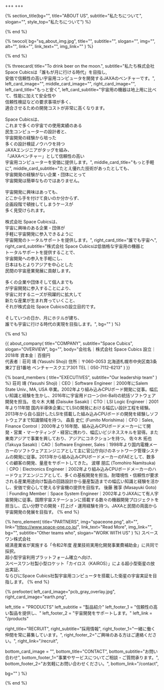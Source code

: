 +++
+++

{% section_title(bg="", title="ABOUT US", subtitle="私たちについて", slogan="", style_top="私たちについて") %}
<!--display element -->
{% end %}

{% twocol(
  bg="sq_about_img.jpg",
  title="",
  subtitle="",
  slogan="",
  img="",
  alt="",
  link="",
  link_text="",
  img_link=""
) %}
<!-- no text -->
{% end %}

{% threecard(
  title="To drink beer on the moon.",
  subtitle="私たち株式会社 Space Cubicsは「誰もが月に行ける時代」を目指し,<br>安価で信頼性の高い宇宙用コンピュータを開発するJAXAのベンチャーです。",
  left_card_image="",
  middle_card_image="",
  right_card_image="",
  left_card_title="もっと安く",
  left_card_subtitle="宇宙用の機器は地上用に比べて、性能に加えて安全性や<br>信頼性検証などの要求事項が多く、<br>適合させるための開発コストが非常に高くなります。<br><br>Space Cubicsは、<br>これまで多くの宇宙での使用実績のある<br>民生コンピューターの設計者と、<br>宇宙開発の経験から培った<br>多くの設計検証ノウハウを持つ<br>JAXAエンジニアがタッグを組み、<br>「JAXAベンチャー」として信頼性の高い<br>宇宙用コンピューターを安価に提供します。",
  middle_card_title="もっと手軽に",
  middle_card_subtitle="たとえ優れた技術があったとしても、<br>宇宙開発の経験がない企業・団体にとって<br>宇宙開発は簡単なものではありません。<br><br>宇宙開発に興味はあっても、<br>どこから手を付けて良いのか分からず、<br>企画段階で頓挫してしまうケースが<br>多く見受けられます。<br><br>株式会社 Space Cubicsは、<br>宇宙に興味のある企業・団体が<br>手軽に宇宙開発に参入できるように<br>宇宙開発のトータルサポートを提供します。",
  right_card_title="誰でも宇宙へ",
  right_card_subtitle="株式会社 Space Cubicsは低価格な宇宙用の機器と<br>トータルサポートを提供することで、<br>宇宙開発への参入を手軽にし、<br>日本はもとよりアジアを中心とした<br>民間の宇宙産業発展に貢献します。<br><br>多くの企業や団体そして個人までも<br>が宇宙開発に参入することにより、<br>宇宙に対するニーズが飛躍的に拡大して<br>新たな産業が生まれ育っていくこと、<br>それが株式会社 Space Cubicsの設立目的です。<br><br> そしていつの日か、月にホテルが建ち、<br>誰でも宇宙に行ける時代の実現を目指します。",
  bg=""
) %}
<!--display element -->
{% end %}

{{ about_company(
  title="COMPANY",
  subtitle="Space Cubics",
  slogan="OVERVIEW",
  bg="",
  body="会社名｜株式会社 Space Cubics
設立｜2018年
資本金｜百億円  
代表者｜荘司 靖 (Yasushi Shoji) 
住所｜〒060-0053 北海道札幌市中央区南3条東2丁目1番地 ベンチャースクエア301 
TEL｜050-7112-6213"
) }}

{% board_members (
  title="EXECUTIVES",
  subtitle="Our leadership team"
) %}
荘司 靖 (Yasushi Shoji)｜CEO｜Software Engineer｜2000年にSalem State Univ., MA, USA 卒業。2002年より組み込みCPUボード開発に従事。幅広い知識と経験を生かし、2016年に宇宙用ドローン(Int-Ball)の統括ソフトウェア開発を担当。
佐々木 大輔 (Daisuke Sasaki)｜CTO｜LSI Logic Engineer｜2001年より11年間 国内半導体企業にてLSIの開発における幅広い設計工程を経験。2013年から自ら設計したLSIを搭載した組み込みCPUボードの開発を経験しソフトウェアまで知識領域を持つ。
森島 史仁 (Fumito Morishima)｜CFO｜Sales, Finance Control｜2000年より16年間、組み込みCPUボードメーカーにて開発・営業・マーケティング・経営に携わり、幅広いビジネススキルを習得。また東南アジアで事業を興しており、アジアにコネクションを持つ。
佐々木 拓也 (Takuya Sasaki)｜CAO｜Software Engineer, Sales｜1998年より国内電機メーカーのソフトウェアエンジニアとして主に官公庁向けのネットワーク管理システムの開発に従事。2013年から組み込みCPUボードメーカーのFAEとして、数多くの顧客の開発、量産をサポートしてきた。
波塚 朋広 (Tomohiro Namitsuka)｜CPO｜Electronics Engineer｜2002年より組み込みCPUボードメーカーのハードウェアエンジニアとして、多くの基板開発を担当。耐環境性・信頼性が要求される産業用途向け製品の回路設計から量産製造までの幅広い知識と経験を活かし、安価で安心して使える宇宙機の提供を目指す。
後藤 雅享 (Masayuki Goto)｜Founding Member｜Space System Engineer｜2002年よりJAXAにて有人宇宙開発に従事。国際宇宙ステーションに搭載する数々の機器開発プロジェクトを担当し、広い分野での開発・打上げ・運用経験を持つ。JAXAと民間の両面から宇宙開発の発展を目指す。
{% end %}

{% hero_element(
  title="PARTNERS",
  img="spaceone.png",
  alt="",
  link="https://www.space-one.co.jp/",
  link_text="Read More",
  img_link="",
  bg="",
  subtitle="Other teams who",
  slogan="WORK WITH US"
) %}
スペースワン株式会社
<br>経済産業省が実施する「令和2年度 産業技術実用化開発事業費補助金」に共同で採択。
<br>超小型宇宙利用プラットフォーム確立へ向け、
<br>スペースワン社製小型ロケット「カイロス（KAIROS）」による超小型衛星の放出実証、
<br>ならびにSpace Cubics社製宇宙用コンピュータを搭載した衛星の宇宙実証を目指します。
{% end %}

{% prefooter(
  left_card_image="pcb_gray_overlay.jpg", 
  right_card_image="earth.png",

  left_title = "PRODUCTS"
  left_subtitle = "製品紹介"
  left_footer_1 = "信頼性の高い製品を提供し、"
  left_footer_2 = "宇宙開発をサポートします。"
  left_link = "/products"

  right_title="RECRUIT",
  right_subtitle="採用情報",
  right_footer_1="一緒に働く仲間を常に募集しています。",
  right_footer_2="ご興味のある方はご連絡ください。",
  right_link="/recruit",

  bottom_card_image = "<!--display element -->",
  bottom_title="CONTACT",
  bottom_subtitle="お問い合わせ",
  bottom_footer_1="事業やサービスについてご相談・ご質問承ります。",
  bottom_footer_2="お気軽にお問い合わせください。",
  bottom_link="/contact",

  bg=""
) %}
<!--display element -->
{% end %}
